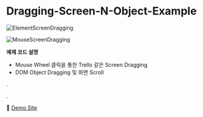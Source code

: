 # Dragging-Screen-N-Object-Example

![ElementScreenDragging](https://user-images.githubusercontent.com/47492535/101277782-21010a00-37fa-11eb-8d81-e8824f19b7cb.gif)

![MouseScreenDragging](https://user-images.githubusercontent.com/47492535/101277814-602f5b00-37fa-11eb-85b7-d7373ca28268.gif)

**예제 코드 설명**

- Mouse Wheel 클릭을 통한 Trello 같은 Screen Dragging
- DOM Object Dragging 및 화면 Scroll

.

.

📢 [Demo Site](https://altmshfkgudtjr.github.io/Dragging-Screen-N-Object-Example/)
